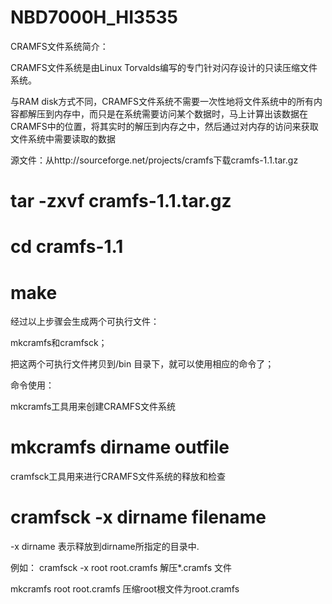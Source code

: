 # NBD7000H_HI3535

CRAMFS文件系统简介：

CRAMFS文件系统是由Linux Torvalds编写的专门针对闪存设计的只读压缩文件系统。

与RAM disk方式不同，CRAMFS文件系统不需要一次性地将文件系统中的所有内容都解压到内存中，而只是在系统需要访问某个数据时，马上计算出该数据在CRAMFS中的位置，将其实时的解压到内存之中，然后通过对内存的访问来获取文件系统中需要读取的数据

源文件：从http://sourceforge.net/projects/cramfs下载cramfs-1.1.tar.gz

# tar -zxvf cramfs-1.1.tar.gz

# cd cramfs-1.1

# make

经过以上步骤会生成两个可执行文件：

mkcramfs和cramfsck；

把这两个可执行文件拷贝到/bin 目录下，就可以使用相应的命令了；

命令使用：

mkcramfs工具用来创建CRAMFS文件系统

# mkcramfs dirname outfile

cramfsck工具用来进行CRAMFS文件系统的释放和检查

# cramfsck -x dirname filename

-x dirname 表示释放到dirname所指定的目录中.


例如：
cramfsck -x root root.cramfs 解压*.cramfs 文件

mkcramfs root root.cramfs 压缩root根文件为root.cramfs
